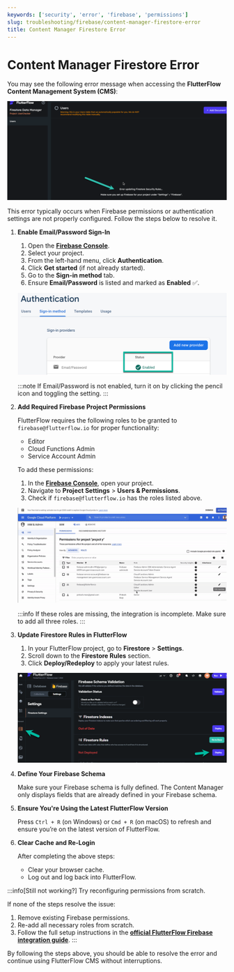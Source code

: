 ```yaml
---
keywords: ['security', 'error', 'firebase', 'permissions']
slug: troubleshooting/firebase/content-manager-firestore-error
title: Content Manager Firestore Error
---
```


# Content Manager Firestore Error

You may see the following error message when accessing the **FlutterFlow Content Management System (CMS)**:

![](../assets/20250430121517855306.png)

This error typically occurs when Firebase permissions or authentication settings are not properly configured. Follow the steps below to resolve it.

1. **Enable Email/Password Sign-In**

    1. Open the **[Firebase Console](https://console.firebase.google.com/)**.
    2. Select your project.
    3. From the left-hand menu, click **Authentication**.
    4. Click **Get started** (if not already started).
    5. Go to the **Sign-in method** tab.
    6. Ensure **Email/Password** is listed and marked as **Enabled** ✅.

    ![](../assets/20250430121518159572.png)

    :::note
    If Email/Password is not enabled, turn it on by clicking the pencil icon and toggling the setting.
    :::


2. **Add Required Firebase Project Permissions**

    FlutterFlow requires the following roles to be granted to `firebase@flutterflow.io` for proper functionality:

    - Editor
    - Cloud Functions Admin
    - Service Account Admin

    To add these permissions:

    1. In the **[Firebase Console](https://console.firebase.google.com/)**, open your project.
    2. Navigate to **Project Settings** > **Users & Permissions**.
    3. Check if `firebase@flutterflow.io` has the roles listed above.

    ![](../assets/20250430121518370897.png)

    :::info
    If these roles are missing, the integration is incomplete. Make sure to add all three roles.
    :::


3. **Update Firestore Rules in FlutterFlow**

    1. In your FlutterFlow project, go to **Firestore** > **Settings**.
    2. Scroll down to the **Firestore Rules** section.
    3. Click **Deploy/Redeploy** to apply your latest rules.

    ![](../assets/20250430121518594245.png)


4. **Define Your Firebase Schema**

    Make sure your Firebase schema is fully defined. The Content Manager only displays fields that are already defined in your Firebase schema.


5. **Ensure You're Using the Latest FlutterFlow Version**

    Press `Ctrl + R` (on Windows) or `Cmd + R` (on macOS) to refresh and ensure you’re on the latest version of FlutterFlow.


6. **Clear Cache and Re-Login**

    After completing the above steps:

    - Clear your browser cache.
    - Log out and log back into FlutterFlow.




:::info[Still not working?]
Try reconfiguring permissions from scratch.

If none of the steps resolve the issue:
1. Remove existing Firebase permissions.
2. Re-add all necessary roles from scratch.
3. Follow the full setup instructions in the **[official FlutterFlow Firebase integration guide](/integrations/firebase/connect-to-firebase/)**.
:::

By following the steps above, you should be able to resolve the error and continue using FlutterFlow CMS without interruptions.